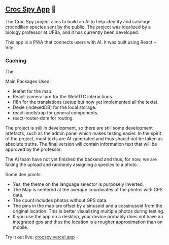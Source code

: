## [Croc Spy App](crocspy.vercel.app) 🐊

The Croc Spy project aims to build an AI to help identify and cataloge crocodilian species sent by the public. The project was idealized by a biology professor at UFBa, and it has currently been developed.

This app is a PWA that connects users with AI. It was built using React + Vite.

### Caching
The 

Main Packages Used:

* leaflet for the map.
* React-camera-pro for the WebRTC interactions.
* i18n for the translations (setup but now yet implemented all the texts).
* Dexie (indexedDB) for the local storage.
* react-bootstrap for general components.
* react-router-dom for routing.

The project is still in development, so there are still some development artefacts, such as the admin panel
which makes testing easier.
In the spirit of the project, most texts are AI-generated and thus should not be taken as absolute truths. The final version will contain information text that will be approved by the professor.

The AI team have not yet finished the backend and thus, for now, we are faking the upload and randomly assigning a species to a photo.

Some dev points:

* Yes, the theme on the language selector is purposely inverted.
* The Map is centered at the average coordinates of the photos with GPS data.
* The count includes photos without GPS data.
* The pins in the map are offset by a sinusoid and a cossinusoid from the original location. This is better visualizing multiple photos during testing.
* If you use the app on a desktop, your device probably does not have  an integrated gps and thus the location is a rougher approximation than on mobile.

Try it out live: [crocspy.vercel.app](crocspy.vercel.app)
